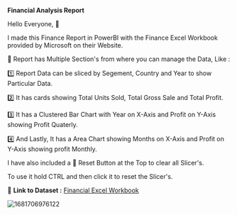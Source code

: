 **Financial Analysis Report**

Hello Everyone, 👋

I made this Finance Report in PowerBI with the Finance Excel Workbook provided by Microsoft on their Website.

📝 Report has Multiple Section's from where you can manage the Data, Like :

1️⃣ Report Data can be sliced by Segement, Country and Year to show Particular Data.

2️⃣ It has cards showing Total Units Sold, Total Gross Sale and Total Profit.

3️⃣ It has a Clustered Bar Chart with Year on X-Axis and Profit on Y-Axis showing Profit Quaterly.

4️⃣ And Lastly, It has a Area Chart showing Months on X-Axis and Profit on Y-Axis showing profit Monthly.

I have also included a 🔄 Reset Button at the Top to clear all Slicer's.

To use it hold CTRL and then click it to reset the Slicer's.

📍 **Link to Dataset :** [Financial Excel Workbook](https://learn.microsoft.com/en-us/power-bi/create-reports/sample-financial-download)

![1681706976122](https://user-images.githubusercontent.com/123563634/232383508-858de053-6779-4fc6-b0d1-ff92d7679720.jpg)
